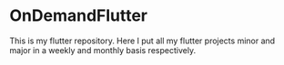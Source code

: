 # OnDemandFlutter
This is my flutter repository. Here I put all my flutter projects minor and major in a weekly and monthly basis respectively.

